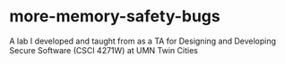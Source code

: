 # more-memory-safety-bugs
A lab I developed and taught from as a TA for Designing and Developing Secure Software (CSCI 4271W) at UMN Twin Cities
